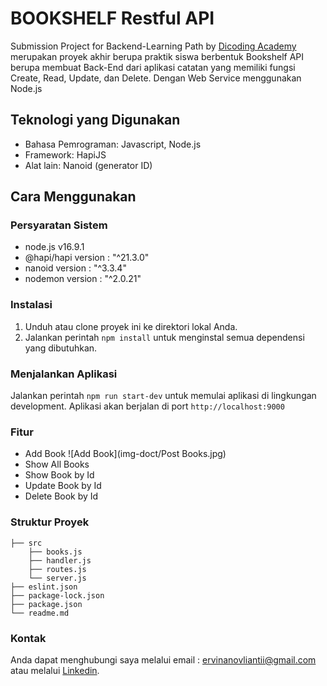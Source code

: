 # BOOKSHELF Restful API 

Submission Project for Backend-Learning Path by [Dicoding Academy](https://www.dicoding.com/) merupakan proyek akhir berupa praktik siswa berbentuk Bookshelf API berupa membuat Back-End dari aplikasi catatan yang memiliki fungsi Create, Read, Update, dan Delete. Dengan Web Service menggunakan Node.js

## Teknologi yang Digunakan
- Bahasa Pemrograman: Javascript, Node.js
- Framework: HapiJS
- Alat lain: Nanoid (generator ID)

## Cara Menggunakan
### Persyaratan Sistem
- node.js  v16.9.1
- @hapi/hapi version : "^21.3.0"
- nanoid version : "^3.3.4"
- nodemon version : "^2.0.21"

### Instalasi
1. Unduh atau clone proyek ini ke direktori lokal Anda.
2. Jalankan perintah ``` npm install ``` untuk menginstal semua dependensi yang dibutuhkan.

### Menjalankan Aplikasi
Jalankan perintah ``` npm run start-dev ``` untuk memulai aplikasi di lingkungan development. Aplikasi akan berjalan di port ``` http://localhost:9000 ```

### Fitur 
- Add Book
![Add Book](img-doct/Post Books.jpg)
- Show All Books
- Show Book by Id
- Update Book by Id
- Delete Book by Id

### Struktur Proyek
```
├── src
    ├── books.js
    ├── handler.js
    ├── routes.js
    └── server.js
├── eslint.json
├── package-lock.json
├── package.json
└── readme.md
```

### Kontak
Anda dapat menghubungi saya melalui email : ervinanovliantii@gmail.com atau melalui [Linkedin](https://www.linkedin.com/in/ervina-novlianti/).

